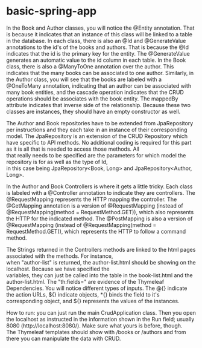 # basic-spring-app

In the Book and Author classes, you will notice the @Entity annotation. That is because it indicates that an instance 
of this class will be linked to a table in the database. In each class, there is also an @Id and @GenerateValue 
annotations to the id's of the books and authors. That is because the @Id indicates that the id is the primary key
for the entity. The @GenerateValue generates an automatic value to the id column in each table. In the Book class, 
there is also a @ManyToOne annotation over the author. This indicates that the many books can be associated to one 
author. Similarly, in the Author class, you will see that the books are labeled with a @OneToMany annotation, 
indicating that an author can be associated with many book entities, and the cascade operation indicates that the 
CRUD operations should be associates with the book entity. The mappedBy attribute indicates that inverse side of the 
relationship. Because these two classes are instances, they should have an empty constructor as well. 

The Author and Book repositories have to be extended from JpaRepository per instructions and they each take in an 
instance of their corresponding model. The JpaRepository is an extension of the CRUD Repository which have specific to 
API methods. No additional coding is required for this part as it is all that is needed to access those methods. All    
that really needs to be specified are the parameters for which model the repository is for as well as the type of Id,   
in this case being JpaRepository<Book, Long> and JpaRepository<Author, Long>.

In the Author and Book Controllers is where it gets a little tricky. Each class is labeled with a @Controller 
annotation to indicate they are controllers. The @RequestMapping represents the HTTP mapping the controller. The 
@GetMapping annotation is a version of @RequestMapping (instead of @RequestMapping(method = RequestMethod.GET)), which
also represents the HTTP for the indicated method. The @PostMapping is also a version of @RequestMapping
(instead of @RequestMapping(method = RequestMethod.GET)), which represents the HTTP to follow a command method. 

The Strings returned in the Controllers methods are linked to the html pages associated with the methods. For instance,     
when "author-list" is returned, the author-list.html should be showing on the localhost. Because we have specified the      
variables, they can just be called into the table in the book-list.html and the author-list.html. The "th:fields=" are
evidence of the Thymeleaf Dependencies. You will notice different types of inputs. The @{} indicate the action URLs, 
${} indicate objects, *{} binds the field to it's corresponding object, and ${} represents the values of the instances.

How to run: you can just run the main CrudApplication class. Then you open the localhost as instructed in the 
information shown in the Run field; usually 8080 (http://localhost:8080/). Make sure what yours is before, though.  
The Thymeleaf templates should show with /books or /authors and from there you can manipulate the data with CRUD. 


